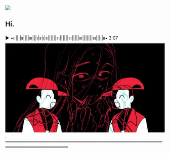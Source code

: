 ![](https://komarev.com/ghpvc/?username=URUSERNAMEHERE&color=red)
## Hi.
▶︎ •၊၊||၊|။||||။‌‌‌‌‌၊|||၊|။|၊|။||||||။‌‌‌‌‌၊||||||။‌‌‌‌‌၊|||||။‌‌‌‌‌၊|||||||။‌‌‌‌‌၊|||၊|။• 3:07
![Vanity](vanity.jpg).
══════════════════════════════════════════════════════════════════════

